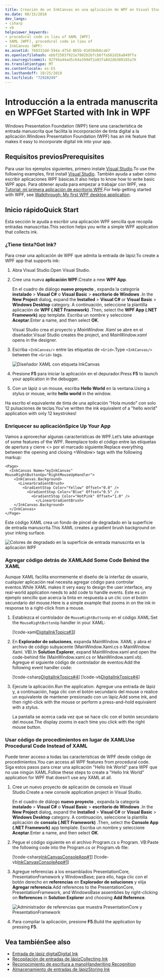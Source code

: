 ```yaml
---
title: Creación de un InkCanvas en una aplicación de WPF en Visual Studio
ms.date: 08/15/2018
dev_langs:
- csharp
- vb
helpviewer_keywords:
- procedural code in lieu of XAML [WPF]
- XAML [WPF], procedural code in lieu of
- InkCanvas (WPF)
ms.assetid: 760332dd-594a-475d-865b-01659db8cab7
ms.openlocfilehash: ebbf25037921e7802b2bfcb6ffa562d16a849ffa
ms.sourcegitcommit: 82f94a44ad5c64a399df2a03fa842db308185a76
ms.translationtype: MT
ms.contentlocale: es-ES
ms.lasthandoff: 10/25/2019
ms.locfileid: "72920249"
---
```

# <a name="get-started-with-ink-in-wpf"></a><span data-ttu-id="de45b-102">Introducción a la entrada manuscrita en WPF</span><span class="sxs-lookup"><span data-stu-id="de45b-102">Get Started with Ink in WPF</span></span>

<span data-ttu-id="de45b-103">Windows Presentation Foundation (WPF) tiene una característica de entrada manuscrita que facilita la incorporación de tinta digital a la aplicación.</span><span class="sxs-lookup"><span data-stu-id="de45b-103">Windows Presentation Foundation (WPF) has an ink feature that makes it easy to incorporate digital ink into your app.</span></span>

## <a name="prerequisites"></a><span data-ttu-id="de45b-104">Requisitos previos</span><span class="sxs-lookup"><span data-stu-id="de45b-104">Prerequisites</span></span>

<span data-ttu-id="de45b-105">Para usar los ejemplos siguientes, primero instale [Visual Studio](https://visualstudio.microsoft.com/downloads/?utm_medium=microsoft&utm_source=docs.microsoft.com&utm_campaign=inline+link&utm_content=download+vs2019).</span><span class="sxs-lookup"><span data-stu-id="de45b-105">To use the following examples, first install [Visual Studio](https://visualstudio.microsoft.com/downloads/?utm_medium=microsoft&utm_source=docs.microsoft.com&utm_campaign=inline+link&utm_content=download+vs2019).</span></span> <span data-ttu-id="de45b-106">También ayuda a saber cómo escribir aplicaciones WPF básicas.</span><span class="sxs-lookup"><span data-stu-id="de45b-106">It also helps to know how to write basic WPF apps.</span></span> <span data-ttu-id="de45b-107">Para obtener ayuda para empezar a trabajar con WPF, vea [Tutorial: mi primera aplicación de escritorio WPF](../getting-started/walkthrough-my-first-wpf-desktop-application.md).</span><span class="sxs-lookup"><span data-stu-id="de45b-107">For help getting started with WPF, see [Walkthrough: My first WPF desktop application](../getting-started/walkthrough-my-first-wpf-desktop-application.md).</span></span>

## <a name="quick-start"></a><span data-ttu-id="de45b-108">Inicio rápido</span><span class="sxs-lookup"><span data-stu-id="de45b-108">Quick Start</span></span>

<span data-ttu-id="de45b-109">Esta sección le ayuda a escribir una aplicación WPF sencilla que recopila entradas manuscritas.</span><span class="sxs-lookup"><span data-stu-id="de45b-109">This section helps you write a simple WPF application that collects ink.</span></span>

### <a name="got-ink"></a><span data-ttu-id="de45b-110">¿Tiene tinta?</span><span class="sxs-lookup"><span data-stu-id="de45b-110">Got Ink?</span></span>

<span data-ttu-id="de45b-111">Para crear una aplicación de WPF que admita la entrada de lápiz:</span><span class="sxs-lookup"><span data-stu-id="de45b-111">To create a WPF app that supports ink:</span></span>

1. <span data-ttu-id="de45b-112">Abra Visual Studio.</span><span class="sxs-lookup"><span data-stu-id="de45b-112">Open Visual Studio.</span></span>

2. <span data-ttu-id="de45b-113">Cree una nueva **aplicación WPF**.</span><span class="sxs-lookup"><span data-stu-id="de45b-113">Create a new **WPF App**.</span></span>

   <span data-ttu-id="de45b-114">En el cuadro de diálogo **nuevo proyecto** , expanda la categoría **instalado** > **Visual C#**  o **Visual Basic** > **escritorio de Windows** .</span><span class="sxs-lookup"><span data-stu-id="de45b-114">In the **New Project** dialog, expand the **Installed** > **Visual C#** or **Visual Basic** > **Windows Desktop** category.</span></span> <span data-ttu-id="de45b-115">A continuación, seleccione la plantilla aplicación de **WPF (.NET Framework)** .</span><span class="sxs-lookup"><span data-stu-id="de45b-115">Then, select the **WPF App (.NET Framework)** app template.</span></span> <span data-ttu-id="de45b-116">Escriba un nombre y seleccione **Aceptar**.</span><span class="sxs-lookup"><span data-stu-id="de45b-116">Enter a name, and then select **OK**.</span></span>

   <span data-ttu-id="de45b-117">Visual Studio crea el proyecto y *MainWindow. Xaml* se abre en el diseñador.</span><span class="sxs-lookup"><span data-stu-id="de45b-117">Visual Studio creates the project, and *MainWindow.xaml* opens in the designer.</span></span>

3. <span data-ttu-id="de45b-118">Escriba `<InkCanvas/>` entre las etiquetas de `<Grid>`.</span><span class="sxs-lookup"><span data-stu-id="de45b-118">Type `<InkCanvas/>` between the `<Grid>` tags.</span></span>

   ![Diseñador XAML con etiqueta InkCanvas](./media/getting-started-with-ink/inkcanvas-xaml.png)

4. <span data-ttu-id="de45b-120">Presione **F5** para iniciar la aplicación en el depurador.</span><span class="sxs-lookup"><span data-stu-id="de45b-120">Press **F5** to launch your application in the debugger.</span></span>

5. <span data-ttu-id="de45b-121">Con un lápiz o un mouse, escriba **Hello World** en la ventana.</span><span class="sxs-lookup"><span data-stu-id="de45b-121">Using a stylus or mouse, write **hello world** in the window.</span></span>

<span data-ttu-id="de45b-122">Ha escrito el equivalente de tinta de una aplicación "Hola mundo" con solo 12 pulsaciones de teclas.</span><span class="sxs-lookup"><span data-stu-id="de45b-122">You've written the ink equivalent of a "hello world" application with only 12 keystrokes!</span></span>

### <a name="spice-up-your-app"></a><span data-ttu-id="de45b-123">Enriquecer su aplicación</span><span class="sxs-lookup"><span data-stu-id="de45b-123">Spice Up Your App</span></span>

<span data-ttu-id="de45b-124">Vamos a aprovechar algunas características de WPF.</span><span class="sxs-lookup"><span data-stu-id="de45b-124">Let’s take advantage of some features of the WPF.</span></span> <span data-ttu-id="de45b-125">Reemplace todo el código entre las etiquetas de apertura y cierre \<> por el marcado siguiente:</span><span class="sxs-lookup"><span data-stu-id="de45b-125">Replace everything between the opening and closing \<Window> tags with the following markup:</span></span>

```xaml
<Page>
  <InkCanvas Name="myInkCanvas" MouseRightButtonUp="RightMouseUpHandler">
    <InkCanvas.Background>
      <LinearGradientBrush>
        <GradientStop Color="Yellow" Offset="0.0" />
          <GradientStop Color="Blue" Offset="0.5" />
            <GradientStop Color="HotPink" Offset="1.0" />
              </LinearGradientBrush>
    </InkCanvas.Background>
  </InkCanvas>
</Page>
```

<span data-ttu-id="de45b-126">Este código XAML crea un fondo de pincel de degradado en la superficie de entrada manuscrita.</span><span class="sxs-lookup"><span data-stu-id="de45b-126">This XAML creates a gradient brush background on your inking surface.</span></span>

![Colores de degradado en la superficie de entrada manuscrita en la aplicación WPF](./media/getting-started-with-ink/gradient-colors.png)

### <a name="add-some-code-behind-the-xaml"></a><span data-ttu-id="de45b-128">Agregar código detrás de XAML</span><span class="sxs-lookup"><span data-stu-id="de45b-128">Add Some Code Behind the XAML</span></span>

<span data-ttu-id="de45b-129">Aunque XAML facilita enormemente el diseño de la interfaz de usuario, cualquier aplicación real necesita agregar código para controlar eventos.</span><span class="sxs-lookup"><span data-stu-id="de45b-129">While XAML makes it very easy to design the user interface, any real-world application needs to add code to handle events.</span></span> <span data-ttu-id="de45b-130">Este es un ejemplo sencillo que acerca la tinta en respuesta a un clic con el botón secundario del mouse.</span><span class="sxs-lookup"><span data-stu-id="de45b-130">Here is a simple example that zooms in on the ink in response to a right-click from a mouse.</span></span>

1. <span data-ttu-id="de45b-131">Establezca el controlador de `MouseRightButtonUp` en el código XAML:</span><span class="sxs-lookup"><span data-stu-id="de45b-131">Set the `MouseRightButtonUp` handler in your XAML:</span></span>

   [!code-xaml[DigitalInkTopics#3](~/samples/snippets/csharp/VS_Snippets_Wpf/DigitalInkTopics/CSharp/Window2.xaml#3)]

1. <span data-ttu-id="de45b-132">En **Explorador de soluciones**, expanda MainWindow. XAML y abra el archivo de código subyacente (MainWindow.Xaml.cs o MainWindow. Xaml. VB).</span><span class="sxs-lookup"><span data-stu-id="de45b-132">In **Solution Explorer**, expand MainWindow.xaml and open the code-behind file (MainWindow.xaml.cs or MainWindow.xaml.vb).</span></span> <span data-ttu-id="de45b-133">Agregue el siguiente código de controlador de eventos:</span><span class="sxs-lookup"><span data-stu-id="de45b-133">Add the following event handler code:</span></span>

   [!code-csharp[DigitalInkTopics#4](~/samples/snippets/csharp/VS_Snippets_Wpf/DigitalInkTopics/CSharp/Window2.xaml.cs#4)]
   [!code-vb[DigitalInkTopics#4](~/samples/snippets/visualbasic/VS_Snippets_Wpf/DigitalInkTopics/VisualBasic/Window2.xaml.vb#4)]

1. <span data-ttu-id="de45b-134">Ejecute la aplicación.</span><span class="sxs-lookup"><span data-stu-id="de45b-134">Run the application.</span></span> <span data-ttu-id="de45b-135">Agregue una entrada de lápiz y, a continuación, haga clic con el botón secundario del mouse o realice un equivalente de mantener presionado con un lápiz.</span><span class="sxs-lookup"><span data-stu-id="de45b-135">Add some ink, and then right-click with the mouse or perform a press-and-hold equivalent with a stylus.</span></span>

   <span data-ttu-id="de45b-136">La pantalla se acerca cada vez que se hace clic con el botón secundario del mouse.</span><span class="sxs-lookup"><span data-stu-id="de45b-136">The display zooms in each time you click with the right mouse button.</span></span>

### <a name="use-procedural-code-instead-of-xaml"></a><span data-ttu-id="de45b-137">Usar código de procedimientos en lugar de XAML</span><span class="sxs-lookup"><span data-stu-id="de45b-137">Use Procedural Code Instead of XAML</span></span>

<span data-ttu-id="de45b-138">Puede tener acceso a todas las características de WPF desde código de procedimientos.</span><span class="sxs-lookup"><span data-stu-id="de45b-138">You can access all WPF features from procedural code.</span></span> <span data-ttu-id="de45b-139">Siga estos pasos para crear una aplicación "Hello Ink World" para WPF que no use ningún XAML.</span><span class="sxs-lookup"><span data-stu-id="de45b-139">Follow these steps to create a "Hello Ink World" application for WPF that doesn’t use any XAML at all.</span></span>

1. <span data-ttu-id="de45b-140">Cree un nuevo proyecto de aplicación de consola en Visual Studio.</span><span class="sxs-lookup"><span data-stu-id="de45b-140">Create a new console application project in Visual Studio.</span></span>

   <span data-ttu-id="de45b-141">En el cuadro de diálogo **nuevo proyecto** , expanda la categoría **instalado** > **Visual C#**  o **Visual Basic** > **escritorio de Windows** .</span><span class="sxs-lookup"><span data-stu-id="de45b-141">In the **New Project** dialog, expand the **Installed** > **Visual C#** or **Visual Basic** > **Windows Desktop** category.</span></span> <span data-ttu-id="de45b-142">A continuación, seleccione la plantilla aplicación de **consola (.NET Framework)** .</span><span class="sxs-lookup"><span data-stu-id="de45b-142">Then, select the **Console App (.NET Framework)** app template.</span></span> <span data-ttu-id="de45b-143">Escriba un nombre y seleccione **Aceptar**.</span><span class="sxs-lookup"><span data-stu-id="de45b-143">Enter a name, and then select **OK**.</span></span>

1. <span data-ttu-id="de45b-144">Pegue el código siguiente en el archivo Program.cs o Program. VB:</span><span class="sxs-lookup"><span data-stu-id="de45b-144">Paste the following code into the Program.cs or Program.vb file:</span></span>

   [!code-csharp[InkCanvasConsoleApp#1](~/samples/snippets/csharp/VS_Snippets_Wpf/InkCanvasConsoleApp/CSharp/Program.cs#1)]
   [!code-vb[InkCanvasConsoleApp#1](~/samples/snippets/visualbasic/VS_Snippets_Wpf/InkCanvasConsoleApp/VisualBasic/Module1.vb#1)]

1. <span data-ttu-id="de45b-145">Agregue referencias a los ensamblados PresentationCore, PresentationFramework y WindowsBase; para ello, haga clic con el botón derecho en **referencias** en **Explorador de soluciones** y elija **Agregar referencia**.</span><span class="sxs-lookup"><span data-stu-id="de45b-145">Add references to the PresentationCore, PresentationFramework, and WindowsBase assemblies by right-clicking on **References** in **Solution Explorer** and choosing **Add Reference**.</span></span>

   ![Administrador de referencias que muestra PresentationCore y PresentationFramework](./media/getting-started-with-ink/reference-manager-presentationcore-presentationframework.png)

1. <span data-ttu-id="de45b-147">Para compilar la aplicación, presione **F5**.</span><span class="sxs-lookup"><span data-stu-id="de45b-147">Build the application by pressing **F5**.</span></span>

## <a name="see-also"></a><span data-ttu-id="de45b-148">Vea también</span><span class="sxs-lookup"><span data-stu-id="de45b-148">See also</span></span>

- [<span data-ttu-id="de45b-149">Entrada de lápiz digital</span><span class="sxs-lookup"><span data-stu-id="de45b-149">Digital Ink</span></span>](digital-ink.md)
- [<span data-ttu-id="de45b-150">Recopilación de entradas de lápiz</span><span class="sxs-lookup"><span data-stu-id="de45b-150">Collecting Ink</span></span>](collecting-ink.md)
- [<span data-ttu-id="de45b-151">Reconocimiento de escritura a mano</span><span class="sxs-lookup"><span data-stu-id="de45b-151">Handwriting Recognition</span></span>](handwriting-recognition.md)
- [<span data-ttu-id="de45b-152">Almacenamiento de entradas de lápiz</span><span class="sxs-lookup"><span data-stu-id="de45b-152">Storing Ink</span></span>](storing-ink.md)
